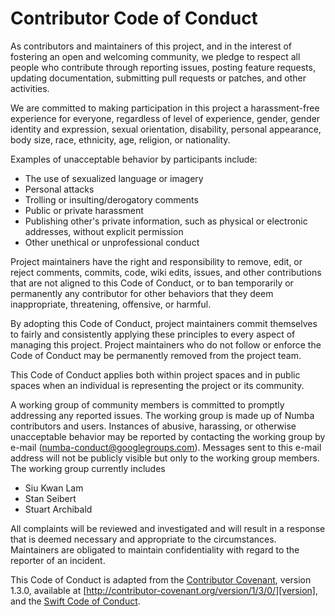 # Contributor Code of Conduct

As contributors and maintainers of this project, and in the interest of
fostering an open and welcoming community, we pledge to respect all people who
contribute through reporting issues, posting feature requests, updating
documentation, submitting pull requests or patches, and other activities.

We are committed to making participation in this project a harassment-free
experience for everyone, regardless of level of experience, gender, gender
identity and expression, sexual orientation, disability, personal appearance,
body size, race, ethnicity, age, religion, or nationality.

Examples of unacceptable behavior by participants include:

* The use of sexualized language or imagery
* Personal attacks
* Trolling or insulting/derogatory comments
* Public or private harassment
* Publishing other's private information, such as physical or electronic
  addresses, without explicit permission
* Other unethical or unprofessional conduct

Project maintainers have the right and responsibility to remove, edit, or
reject comments, commits, code, wiki edits, issues, and other contributions
that are not aligned to this Code of Conduct, or to ban temporarily or
permanently any contributor for other behaviors that they deem inappropriate,
threatening, offensive, or harmful.

By adopting this Code of Conduct, project maintainers commit themselves to
fairly and consistently applying these principles to every aspect of managing
this project. Project maintainers who do not follow or enforce the Code of
Conduct may be permanently removed from the project team.

This Code of Conduct applies both within project spaces and in public spaces
when an individual is representing the project or its community.

A working group of community members is committed to promptly addressing any
reported issues. The working group is made up of Numba contributors and users.
Instances of abusive, harassing, or otherwise unacceptable behavior may be
reported by contacting the working group by e-mail (numba-conduct@googlegroups.com).
Messages sent to this e-mail address will not be publicly visible but only to
the working group members. The working group currently includes

- Siu Kwan Lam
- Stan Seibert
- Stuart Archibald

All complaints will be reviewed and investigated and will result in a response
that is deemed necessary and appropriate to the circumstances. Maintainers are
obligated to maintain confidentiality with regard to the reporter of an
incident.

This Code of Conduct is adapted from the [Contributor Covenant][homepage],
version 1.3.0, available at
[http://contributor-covenant.org/version/1/3/0/][version],
and the [Swift Code of Conduct][swift].

[homepage]: http://contributor-covenant.org
[version]: http://contributor-covenant.org/version/1/3/0/
[swift]: https://swift.org/community/#code-of-conduct

